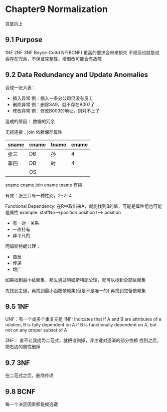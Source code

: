 # Chapter9 Normalization
自底向上

## 9.1 Purpose
1NF 2NF 3NF Boyce-Codd NF(BCNF)
更高的要求会带来损失
不规范也就是说会存在冗余，不保证完整性，增删改可能会有故障

## 9.2 Data Redundancy and Update Anomalies
合成一张大表：
- 插入异常 例：插入一条分公司但没有员工
- 删除异常 例：删除SA9，就不存在B007了
- 修改异常 例：修改B003的地址，则对不上了

造成的原因：
数据的冗余

无损连接：join
依赖保存属性


|sname| cname| tname |cname
|-----|------|----|---
张三|DB|孙|4
李四|DB|时|4
    |OS

sname cname  join cname  tname
有损

有效：张三只有一种性别，2*2=4

Functional Dependency:
在R中取出来A，就能找到B的值，可能是属性组也可能是属性
example: staffNo-->position
         position !--> position

- 有一对一关系
- 一直持有
- 非平凡的

阿姆斯特朗公理：
- 自反
- 传递
- 增广

如果找到最小依赖集，那么通过阿姆斯特朗公理，就可以找到全部依赖集

先找到主键，再找到最小函数依赖集(但是不是唯一的) 再找到完备依赖集

## 9.5 1NF
UNF：有一个或多个重复元组
1NF: Indicates that if A and B are attributes of a relation, B is fully dependent on A if B is functionally dependent on A, but not on any proper subset of A

2NF：
谁不让我成为二范式，就把谁删掉，非主键对逐渐的部分依赖
找到之后，把右边的属性删掉

## 9.7 3NF
在二范式之后，删除传递

## 9.8 BCNF
每一个决定因素都是候选键


